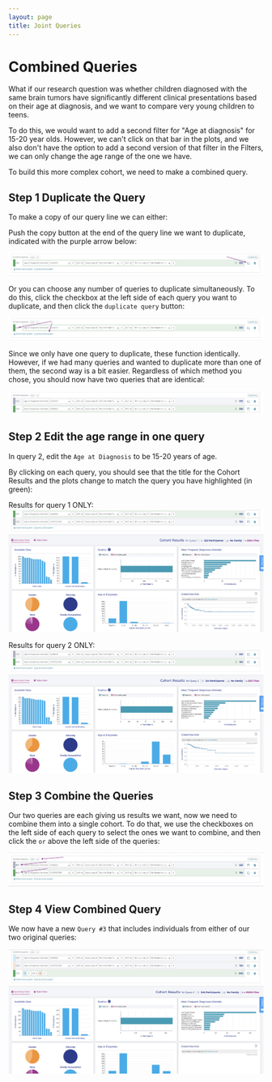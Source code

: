 ```yaml
---
layout: page
title: Joint Queries
---
```


Combined Queries
===================================

What if our research question was whether children diagnosed with the
same brain tumors have significantly different clinical presentations
based on their age at diagnosis, and we want to compare very young
children to teens.

To do this, we would want to add a second filter for "Age at
diagnosis" for 15-20 year olds. However, we can't click on that bar in
the plots, and we also don't have the option to add a second version of
that filter in the Filters, we can only change the age range of the one
we have.

To build this more complex cohort, we need to make a combined query.

Step 1 Duplicate the Query
--------------------------

To make a copy of our query line we can either:

Push the copy button at the end of the query line we want to duplicate,
indicated with the purple arrow below:

![**Copy query**](../../images/KidsFirstPortal_26.png)

Or you can choose any number of queries to duplicate simultaneously. To
do this, click the checkbox at the left side of each query you want to
duplicate, and then click the `duplicate query` button:

![**Duplicate multiple queries**](../../images/KidsFirstPortal_27.png)

Since we only have one query to duplicate, these function identically.
However, if we had many queries and wanted to duplicate more than one of
them, the second way is a bit easier. Regardless of which method you
chose, you should now have two queries that are identical:

![**Duplicated queries**](../../images/KidsFirstPortal_28.png)

Step 2 Edit the age range in one query
--------------------------------------

In query 2, edit the `Age at Diagnosis` to be 15-20 years of age.

By clicking on each query, you should see that the title for the Cohort
Results and the plots change to match the query you have highlighted (in green):

Results for query 1 ONLY:
![pic1](../../images/KidsFirstPortal_29.png)

Results for query 2 ONLY:
![pic2](../../images/KidsFirstPortal_30.png)

Step 3 Combine the Queries
--------------------------

Our two queries are each giving us results we want, now we need to
combine them into a single cohort. To do that, we use the checkboxes on
the left side of each query to select the ones we want to combine, and
then click the `or` above the left side of the queries:

![**Combine queries**](../../images/KidsFirstPortal_31.png)

Step 4 View Combined Query
--------------------------

We now have a new `Query #3` that includes individuals from
either of our two original queries:

![**Combined queries**](../../images/KidsFirstPortal_33.png)
